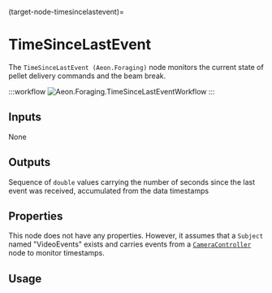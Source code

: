 (target-node-timesincelastevent)=
# TimeSinceLastEvent 
The `TimeSinceLastEvent (Aeon.Foraging)` node monitors the current state of pellet delivery commands and the beam break.

:::workflow
![Aeon.Foraging.TimeSinceLastEventWorkflow](../../../workflows/timesincelastevent.bonsai)
:::

## Inputs
None

## Outputs
Sequence of `double` values carrying the number of seconds since the last event was received, accumulated from the data timestamps

## Properties
This node does not have any properties. 
However, it assumes that a `Subject` named "VideoEvents" exists and carries events from a [`CameraController`](target-node-cameracontroller) node to monitor timestamps.

## Usage
<!-- To be completed -->
